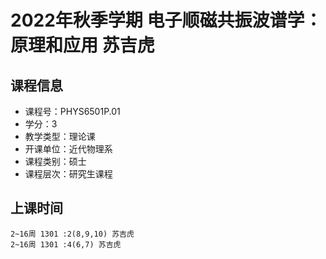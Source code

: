 # 2022年秋季学期 电子顺磁共振波谱学：原理和应用 苏吉虎






## 课程信息

- 课程号：PHYS6501P.01
- 学分：3
- 教学类型：理论课
- 开课单位：近代物理系
- 课程类别：硕士
- 课程层次：研究生课程

## 上课时间

```
2~16周 1301 :2(8,9,10) 苏吉虎
2~16周 1301 :4(6,7) 苏吉虎
```

